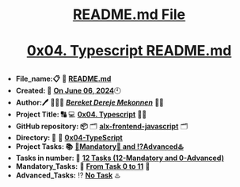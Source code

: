 <H1 align="center", height="1500"> <ins> README.md File </ins> </H1>
<H1 align="center"> <ins> 0x04. Typescript README.md</ins> </H1>



##

* **File_name:📋** 📖 [**README.md**](https://github.com/BekaHabesha/alx-frontend-javascript/tree/master/0x04-TypeScript/README.md)
* **Created: 📅** <ins>**On June 06, 2024**</ins>🕙
* **Author:🖊️** 👨🏻‍💻 [***Bereket Dereje Mekonnen***](https://intranet.alxswe.com/users/BereketDerejeMekonnen) 🧑‍💻
* **Project Title: 🔠**  💻 [**0x04. Typescript**](https://intranet.alxswe.com/projects/1190) 📝🔡
* **GitHub repository: 📦** 🗂 [**alx-frontend-javascript**](https://github.com/BekaHabesha/alx-frontend-javascript) 🗂
* **Directory: 💼** 📂 [**0x04-TypeScript**](https://github.com/BekaHabesha/alx-frontend-javascript/tree/master/0x04-TypeScript)
* **Project Tasks: 📚** <ins>**💯Mandatory💯 and ⁉️Advanced♨️**</ins>
* **Tasks in number: 🔢** <ins>**12 Tasks (12-Mandatory and 0-Advanced)**</ins>
* **Mandatory_Tasks:** 💯 <ins>**From Task 0 to 11**</ins> 💯
* **Advanced_Tasks:** ⁉️ <ins>**No Task**</ins> ♨️

###
